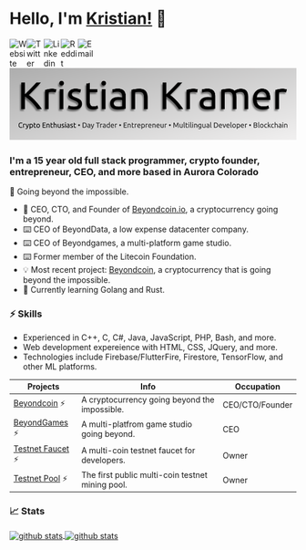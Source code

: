 # __Hello, I'm [Kristian!](https://kristian-kramer.com)__ 👋

<a href="https://kristian-kramer.com">
  <img align="left" alt="Website" width="30px" src="https://kristian-kramer.com/assets/img/website.png" />
</a>
<a href="https://twitter.com/kristianjkramer">
  <img align="left" alt="Twitter" width="30px" src="https://kristian-kramer.com/assets/img/twitter.png" />
</a>
<a href="https://www.linkedin.com/in/kristian-kramer/">
  <img align="left" alt="Linkedin" width="30px" src="https://kristian-kramer.com/assets/img/linkedin.png" />
</a>
<a href="https://reddit.com/u/tech1k">
  <img align="left" alt="Reddit" width="30px" src="https://kristian-kramer.com/assets/img/reddit.png" />
</a>
<a href="mailto:kristian@beyondcoin.io">
  <img align="left" alt="Email" width="30px" src="https://kristian-kramer.com/assets/img/mail.png" />
</a>
<br />
<br />

![Kristian Kramer](kristian-og-banner-github.png)

### I'm a 15 year old full stack programmer, crypto founder, entrepreneur, CEO, and more based in Aurora Colorado

🙌 Going beyond the impossible.

- 🔧  CEO, CTO, and Founder of [Beyondcoin.io](https://beyondcoin.io), a cryptocurrency going beyond.
- ⌨️  CEO of BeyondData, a low expense datacenter company.
- ⌨️  CEO of Beyondgames, a multi-platform game studio.
- ⌨️  Former member of the Litecoin Foundation.
- 💡  Most recent project: [Beyondcoin](https://github.com/beyondcoin-project), a cryptocurrency that is going beyond the impossible.
- 🌱  Currently learning Golang and Rust.

### ⚡️ Skills
- Experienced in C++, C, C#, Java, JavaScript, PHP, Bash, and more. 
- Web development expereience with HTML, CSS, JQuery, and more.
- Technologies include Firebase/FlutterFire, Firestore, TensorFlow, and other ML platforms.

| Projects | Info | Occupation |
|--------------------------------------------------|------------------------------------------------------------------------------------------------|-----------------------------------------------------------|
| [Beyondcoin](https://beyondcoin.io) ⚡️ | A cryptocurrency going beyond the impossible. | CEO/CTO/Founder |
| [BeyondGames](https://beyondgames.io) ⚡️ | A multi-platfrom game studio going beyond. | CEO |
| [Testnet Faucet](https://testnet-faucet.com) ⚡️ | A multi-coin testnet faucet for developers. | Owner |
| [Testnet Pool](https://testnetpool.com) ⚡️ | The first public multi-coin testnet mining pool. | Owner |

### 📈 Stats

<a href="">
  <img align="center" src="https://github-readme-stats.vercel.app/api?username=tech1k&show_icons=true?count_private=true&theme=algolia" alt="github stats" />
</a>
<a href="">
  <img align="center" src="https://github-readme-stats.vercel.app/api/top-langs/?username=tech1k&layout=compact&theme=algolia" alt="github stats" />
</a>

<br />
<br />

